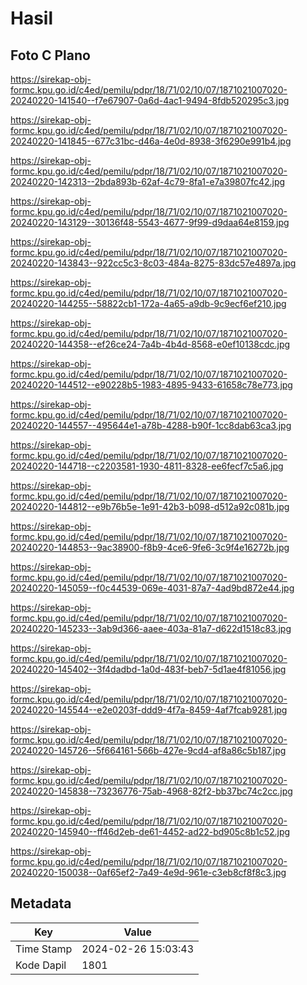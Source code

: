 # Hasil

## Foto C Plano

https://sirekap-obj-formc.kpu.go.id/c4ed/pemilu/pdpr/18/71/02/10/07/1871021007020-20240220-141540--f7e67907-0a6d-4ac1-9494-8fdb520295c3.jpg

https://sirekap-obj-formc.kpu.go.id/c4ed/pemilu/pdpr/18/71/02/10/07/1871021007020-20240220-141845--677c31bc-d46a-4e0d-8938-3f6290e991b4.jpg

https://sirekap-obj-formc.kpu.go.id/c4ed/pemilu/pdpr/18/71/02/10/07/1871021007020-20240220-142313--2bda893b-62af-4c79-8fa1-e7a39807fc42.jpg

https://sirekap-obj-formc.kpu.go.id/c4ed/pemilu/pdpr/18/71/02/10/07/1871021007020-20240220-143129--30136f48-5543-4677-9f99-d9daa64e8159.jpg

https://sirekap-obj-formc.kpu.go.id/c4ed/pemilu/pdpr/18/71/02/10/07/1871021007020-20240220-143843--922cc5c3-8c03-484a-8275-83dc57e4897a.jpg

https://sirekap-obj-formc.kpu.go.id/c4ed/pemilu/pdpr/18/71/02/10/07/1871021007020-20240220-144255--58822cb1-172a-4a65-a9db-9c9ecf6ef210.jpg

https://sirekap-obj-formc.kpu.go.id/c4ed/pemilu/pdpr/18/71/02/10/07/1871021007020-20240220-144358--ef26ce24-7a4b-4b4d-8568-e0ef10138cdc.jpg

https://sirekap-obj-formc.kpu.go.id/c4ed/pemilu/pdpr/18/71/02/10/07/1871021007020-20240220-144512--e90228b5-1983-4895-9433-61658c78e773.jpg

https://sirekap-obj-formc.kpu.go.id/c4ed/pemilu/pdpr/18/71/02/10/07/1871021007020-20240220-144557--495644e1-a78b-4288-b90f-1cc8dab63ca3.jpg

https://sirekap-obj-formc.kpu.go.id/c4ed/pemilu/pdpr/18/71/02/10/07/1871021007020-20240220-144718--c2203581-1930-4811-8328-ee6fecf7c5a6.jpg

https://sirekap-obj-formc.kpu.go.id/c4ed/pemilu/pdpr/18/71/02/10/07/1871021007020-20240220-144812--e9b76b5e-1e91-42b3-b098-d512a92c081b.jpg

https://sirekap-obj-formc.kpu.go.id/c4ed/pemilu/pdpr/18/71/02/10/07/1871021007020-20240220-144853--9ac38900-f8b9-4ce6-9fe6-3c9f4e16272b.jpg

https://sirekap-obj-formc.kpu.go.id/c4ed/pemilu/pdpr/18/71/02/10/07/1871021007020-20240220-145059--f0c44539-069e-4031-87a7-4ad9bd872e44.jpg

https://sirekap-obj-formc.kpu.go.id/c4ed/pemilu/pdpr/18/71/02/10/07/1871021007020-20240220-145233--3ab9d366-aaee-403a-81a7-d622d1518c83.jpg

https://sirekap-obj-formc.kpu.go.id/c4ed/pemilu/pdpr/18/71/02/10/07/1871021007020-20240220-145402--3f4dadbd-1a0d-483f-beb7-5d1ae4f81056.jpg

https://sirekap-obj-formc.kpu.go.id/c4ed/pemilu/pdpr/18/71/02/10/07/1871021007020-20240220-145544--e2e0203f-ddd9-4f7a-8459-4af7fcab9281.jpg

https://sirekap-obj-formc.kpu.go.id/c4ed/pemilu/pdpr/18/71/02/10/07/1871021007020-20240220-145726--5f664161-566b-427e-9cd4-af8a86c5b187.jpg

https://sirekap-obj-formc.kpu.go.id/c4ed/pemilu/pdpr/18/71/02/10/07/1871021007020-20240220-145838--73236776-75ab-4968-82f2-bb37bc74c2cc.jpg

https://sirekap-obj-formc.kpu.go.id/c4ed/pemilu/pdpr/18/71/02/10/07/1871021007020-20240220-145940--ff46d2eb-de61-4452-ad22-bd905c8b1c52.jpg

https://sirekap-obj-formc.kpu.go.id/c4ed/pemilu/pdpr/18/71/02/10/07/1871021007020-20240220-150038--0af65ef2-7a49-4e9d-961e-c3eb8cf8f8c3.jpg


## Metadata

| Key        | Value               |
| ---------- | ------------------- |
| Time Stamp | 2024-02-26 15:03:43 |
| Kode Dapil | 1801                |



